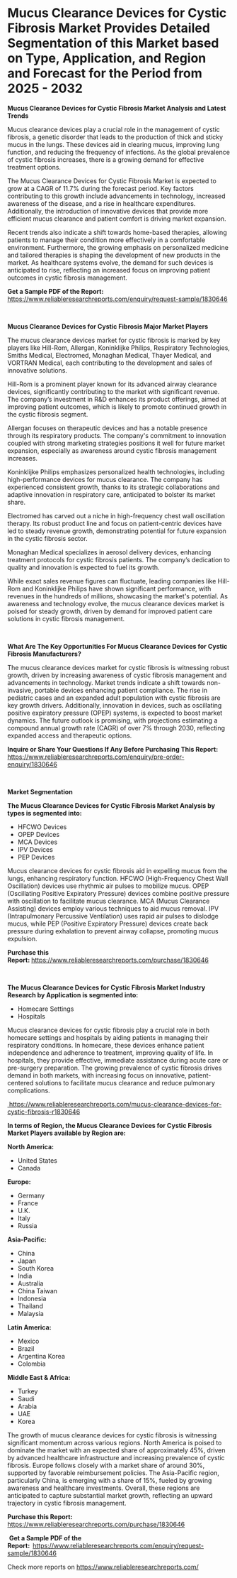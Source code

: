 <p><h1>Mucus Clearance Devices for Cystic Fibrosis Market Provides Detailed Segmentation of this Market based on Type, Application, and Region and Forecast for the Period from 2025 - 2032</h1></p><p><strong>Mucus Clearance Devices for Cystic Fibrosis Market Analysis and Latest Trends</strong></p>
<p><p>Mucus clearance devices play a crucial role in the management of cystic fibrosis, a genetic disorder that leads to the production of thick and sticky mucus in the lungs. These devices aid in clearing mucus, improving lung function, and reducing the frequency of infections. As the global prevalence of cystic fibrosis increases, there is a growing demand for effective treatment options. </p><p>The Mucus Clearance Devices for Cystic Fibrosis Market is expected to grow at a CAGR of 11.7% during the forecast period. Key factors contributing to this growth include advancements in technology, increased awareness of the disease, and a rise in healthcare expenditures. Additionally, the introduction of innovative devices that provide more efficient mucus clearance and patient comfort is driving market expansion. </p><p>Recent trends also indicate a shift towards home-based therapies, allowing patients to manage their condition more effectively in a comfortable environment. Furthermore, the growing emphasis on personalized medicine and tailored therapies is shaping the development of new products in the market. As healthcare systems evolve, the demand for such devices is anticipated to rise, reflecting an increased focus on improving patient outcomes in cystic fibrosis management.</p></p>
<p><strong>Get a Sample PDF of the Report:&nbsp;</strong> <a href="https://www.reliableresearchreports.com/enquiry/request-sample/1830646?utm_campaign=3016&utm_medium=2&utm_source=Github&utm_content=ia&utm_term=05032025&utm_id=mucus-clearance-devices-for-cystic-fibrosis">https://www.reliableresearchreports.com/enquiry/request-sample/1830646</a></p>
<p>&nbsp;</p>
<p><strong>Mucus Clearance Devices for Cystic Fibrosis Major Market Players</strong></p>
<p><p>The mucus clearance devices market for cystic fibrosis is marked by key players like Hill-Rom, Allergan, Koninklijke Philips, Respiratory Technologies, Smiths Medical, Electromed, Monaghan Medical, Thayer Medical, and VORTRAN Medical, each contributing to the development and sales of innovative solutions. </p><p>Hill-Rom is a prominent player known for its advanced airway clearance devices, significantly contributing to the market with significant revenue. The company’s investment in R&D enhances its product offerings, aimed at improving patient outcomes, which is likely to promote continued growth in the cystic fibrosis segment.</p><p>Allergan focuses on therapeutic devices and has a notable presence through its respiratory products. The company's commitment to innovation coupled with strong marketing strategies positions it well for future market expansion, especially as awareness around cystic fibrosis management increases.</p><p>Koninklijke Philips emphasizes personalized health technologies, including high-performance devices for mucus clearance. The company has experienced consistent growth, thanks to its strategic collaborations and adaptive innovation in respiratory care, anticipated to bolster its market share.</p><p>Electromed has carved out a niche in high-frequency chest wall oscillation therapy. Its robust product line and focus on patient-centric devices have led to steady revenue growth, demonstrating potential for future expansion in the cystic fibrosis sector.</p><p>Monaghan Medical specializes in aerosol delivery devices, enhancing treatment protocols for cystic fibrosis patients. The company’s dedication to quality and innovation is expected to fuel its growth.</p><p>While exact sales revenue figures can fluctuate, leading companies like Hill-Rom and Koninklijke Philips have shown significant performance, with revenues in the hundreds of millions, showcasing the market's potential. As awareness and technology evolve, the mucus clearance devices market is poised for steady growth, driven by demand for improved patient care solutions in cystic fibrosis management.</p></p>
<p>&nbsp;</p>
<p><strong>What Are The Key Opportunities For Mucus Clearance Devices for Cystic Fibrosis Manufacturers?</strong></p>
<p><p>The mucus clearance devices market for cystic fibrosis is witnessing robust growth, driven by increasing awareness of cystic fibrosis management and advancements in technology. Market trends indicate a shift towards non-invasive, portable devices enhancing patient compliance. The rise in pediatric cases and an expanded adult population with cystic fibrosis are key growth drivers. Additionally, innovation in devices, such as oscillating positive expiratory pressure (OPEP) systems, is expected to boost market dynamics. The future outlook is promising, with projections estimating a compound annual growth rate (CAGR) of over 7% through 2030, reflecting expanded access and therapeutic options.</p></p>
<p><strong>Inquire or Share Your Questions If Any Before Purchasing This Report:</strong> <a href="https://www.reliableresearchreports.com/enquiry/pre-order-enquiry/1830646?utm_campaign=3016&utm_medium=2&utm_source=Github&utm_content=ia&utm_term=05032025&utm_id=mucus-clearance-devices-for-cystic-fibrosis">https://www.reliableresearchreports.com/enquiry/pre-order-enquiry/1830646</a></p>
<p>&nbsp;</p>
<p><strong>Market Segmentation</strong></p>
<p><strong>The Mucus Clearance Devices for Cystic Fibrosis Market Analysis by types is segmented into:</strong></p>
<p><ul><li>HFCWO Devices</li><li>OPEP Devices</li><li>MCA Devices</li><li>IPV Devices</li><li>PEP Devices</li></ul></p>
<p><p>Mucus clearance devices for cystic fibrosis aid in expelling mucus from the lungs, enhancing respiratory function. HFCWO (High-Frequency Chest Wall Oscillation) devices use rhythmic air pulses to mobilize mucus. OPEP (Oscillating Positive Expiratory Pressure) devices combine positive pressure with oscillation to facilitate mucus clearance. MCA (Mucus Clearance Assisting) devices employ various techniques to aid mucus removal. IPV (Intrapulmonary Percussive Ventilation) uses rapid air pulses to dislodge mucus, while PEP (Positive Expiratory Pressure) devices create back pressure during exhalation to prevent airway collapse, promoting mucus expulsion.</p></p>
<p><strong>Purchase this Report:&nbsp;</strong><a href="https://www.reliableresearchreports.com/purchase/1830646?utm_campaign=3016&utm_medium=2&utm_source=Github&utm_content=ia&utm_term=05032025&utm_id=mucus-clearance-devices-for-cystic-fibrosis">https://www.reliableresearchreports.com/purchase/1830646</a></p>
<p>&nbsp;</p>
<p><strong>The Mucus Clearance Devices for Cystic Fibrosis Market Industry Research by Application is segmented into:</strong></p>
<p><ul><li>Homecare Settings</li><li>Hospitals</li></ul></p>
<p><p>Mucus clearance devices for cystic fibrosis play a crucial role in both homecare settings and hospitals by aiding patients in managing their respiratory conditions. In homecare, these devices enhance patient independence and adherence to treatment, improving quality of life. In hospitals, they provide effective, immediate assistance during acute care or pre-surgery preparation. The growing prevalence of cystic fibrosis drives demand in both markets, with increasing focus on innovative, patient-centered solutions to facilitate mucus clearance and reduce pulmonary complications.</p></p>
<p><a href="https://www.reliableresearchreports.com/mucus-clearance-devices-for-cystic-fibrosis-r1830646?utm_campaign=3016&utm_medium=2&utm_source=Github&utm_content=ia&utm_term=05032025&utm_id=mucus-clearance-devices-for-cystic-fibrosis">&nbsp;https://www.reliableresearchreports.com/mucus-clearance-devices-for-cystic-fibrosis-r1830646</a></p>
<p><strong>In terms of Region, the Mucus Clearance Devices for Cystic Fibrosis Market Players available by Region are:</strong></p>
<p>
    <p> <strong> North America: </strong>
        <ul>
            <li>United States</li>
            <li>Canada</li>
        </ul>
        </p> 
    <p> <strong> Europe: </strong>
        <ul>
            <li>Germany</li>
            <li>France</li>
            <li>U.K.</li>
            <li>Italy</li>
            <li>Russia</li>
        </ul>
        </p> 
    <p> <strong> Asia-Pacific: </strong>
        <ul>
            <li>China</li>
            <li>Japan</li>
            <li>South Korea</li>
            <li>India</li>
            <li>Australia</li>
            <li>China Taiwan</li>
            <li>Indonesia</li>
            <li>Thailand</li>
            <li>Malaysia</li>
        </ul>
        </p> 
    <p> <strong> Latin America: </strong>
        <ul>
            <li>Mexico</li>
            <li>Brazil</li>
            <li>Argentina Korea</li>
            <li>Colombia</li>
        </ul>
        </p> 
    <p> <strong> Middle East & Africa: </strong>
        <ul>
            <li>Turkey</li>
            <li>Saudi</li>
            <li>Arabia</li>
            <li>UAE</li>
            <li>Korea</li>
        </ul>
    </p>
    </p>
<p><p>The growth of mucus clearance devices for cystic fibrosis is witnessing significant momentum across various regions. North America is poised to dominate the market with an expected share of approximately 45%, driven by advanced healthcare infrastructure and increasing prevalence of cystic fibrosis. Europe follows closely with a market share of around 30%, supported by favorable reimbursement policies. The Asia-Pacific region, particularly China, is emerging with a share of 15%, fueled by growing awareness and healthcare investments. Overall, these regions are anticipated to capture substantial market growth, reflecting an upward trajectory in cystic fibrosis management.</p></p>
<p><strong>Purchase this Report: </strong><a href="https://www.reliableresearchreports.com/purchase/1830646?utm_campaign=3016&utm_medium=2&utm_source=Github&utm_content=ia&utm_term=05032025&utm_id=mucus-clearance-devices-for-cystic-fibrosis">https://www.reliableresearchreports.com/purchase/1830646</a></p>
<p>&nbsp;<strong>Get a Sample PDF of the Report:&nbsp;&nbsp;</strong><a href="https://www.reliableresearchreports.com/enquiry/request-sample/1830646?utm_campaign=3016&utm_medium=2&utm_source=Github&utm_content=ia&utm_term=05032025&utm_id=mucus-clearance-devices-for-cystic-fibrosis">https://www.reliableresearchreports.com/enquiry/request-sample/1830646</a></p>
<p><strong></strong></p>
<p>Check more reports on <a href="https://www.reliableresearchreports.com/?utm_campaign=3016&utm_medium=2&utm_source=Github&utm_content=ia&utm_term=05032025&utm_id=mucus-clearance-devices-for-cystic-fibrosis">https://www.reliableresearchreports.com/</a></p>